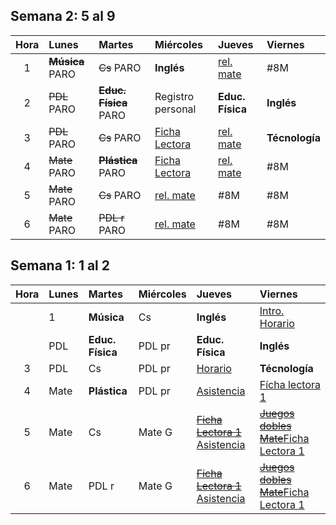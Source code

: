 ## Semana 2: 5 al 9

| Hora | Lunes | Martes | Miércoles | Jueves | Viernes |
| :---: | :--- | :--- | :--- | :--- | :--- |
| 1 | ~~**Música**~~ PARO | ~~Cs~~ PARO | **Inglés** | [rel. mate]({{site.baseurl}}/modules/proyectos/relevamiento-punto-de-partida/#juego-duplica-triplica-y-cuadriplica-con-dados) | \#8M |
| 2 | ~~PDL~~ PARO | ~~**Educ. Física**~~ PARO | Registro personal | **Educ. Física** | **Inglés** |
| 3 | ~~PDL~~ PARO | ~~Cs~~ PARO | [Ficha Lectora]({{site.baseurl}}/modules/proyectos/relevamiento-punto-de-partida/#ficha-lectora-cuadernillo-de-5to-grado) | [rel. mate]({{site.baseurl}}/modules/proyectos/relevamiento-punto-de-partida/#juego-duplica-triplica-y-cuadriplica-con-dados) | **Técnología** |
| 4 | ~~Mate~~ PARO | ~~**Plástica**~~ PARO | [Ficha Lectora]({{site.baseurl}}/modules/proyectos/relevamiento-punto-de-partida/#ficha-lectora-cuadernillo-de-5to-grado) | [rel. mate]({{site.baseurl}}/modules/proyectos/relevamiento-punto-de-partida/#juego-duplica-triplica-y-cuadriplica-con-dados) | \#8M |
| 5 | ~~Mate~~ PARO | ~~Cs~~ PARO | [rel. mate]({{site.baseurl}}/modules/proyectos/relevamiento-punto-de-partida/#juego-duplica-triplica-y-cuadriplica-con-dados) | \#8M | \#8M |
| 6 | ~~Mate~~ PARO | ~~PDL r~~ PARO | [rel. mate]({{site.baseurl}}/modules/proyectos/relevamiento-punto-de-partida/#juego-duplica-triplica-y-cuadriplica-con-dados) | \#8M | \#8M |

## Semana 1: 1 al 2

| Hora | Lunes | Martes | Miércoles | Jueves | Viernes |
| :---: | :--- | :--- | :--- | :--- | :--- |
|  | 1 | **Música** | Cs | **Inglés** | [Intro. Horario]({{site.baseurl}}/modules/proyectos/relevamiento-punto-de-partida/#horarios-registros-y-juegos-dobles) |
|  | PDL | **Educ. Física** | PDL pr | **Educ. Física** | **Inglés** |
| 3 | PDL | Cs | PDL pr | [Horario]({{site.baseurl}}/modules/proyectos/relevamiento-punto-de-partida/#horarios-registros-y-juegos-dobles) | **Técnología** |
| 4 | Mate | **Plástica** | PDL pr | [Asistencia]({{site.baseurl}}/modules/proyectos/relevamiento-punto-de-partida/#horarios-registros-y-juegos-dobles) | [Fícha lectora 1](/proyectos/relevamiento-punto-de-partida.md#ficha-lectora) |
| 5 | Mate | Cs | Mate G | [~~Ficha Lectora 1~~]({{site.baseurl}}/modules/proyectos/relevamiento-punto-de-partida/#ficha-lectora-cuadernillo-de-5to-grado) [Asistencia]({{site.baseurl}}/modules/proyectos/relevamiento-punto-de-partida/#horarios-registros-y-juegos-dobles) | [~~Juegos dobles Mate~~]({{site.baseurl}}/modules/proyectos/relevamiento-punto-de-partida/#horarios-registros-y-juegos-dobles)[Ficha Lectora 1]({{site.baseurl}}/modules/proyectos/relevamiento-punto-de-partida/#ficha-lectora-cuadernillo-de-5to-grado) |
| 6 | Mate | PDL r | Mate G | [~~Ficha Lectora 1~~]({{site.baseurl}}/modules/proyectos/relevamiento-punto-de-partida/#ficha-lectora-cuadernillo-de-5to-grado) [Asistencia]({{site.baseurl}}/modules/proyectos/relevamiento-punto-de-partida/#horarios-registros-y-juegos-dobles) | [~~Juegos dobles Mate~~]({{site.baseurl}}/modules/proyectos/relevamiento-punto-de-partida/#horarios-registros-y-juegos-dobles)[Ficha Lectora 1]({{site.baseurl}}/modules/proyectos/relevamiento-punto-de-partida/#ficha-lectora-cuadernillo-de-5to-grado) |



